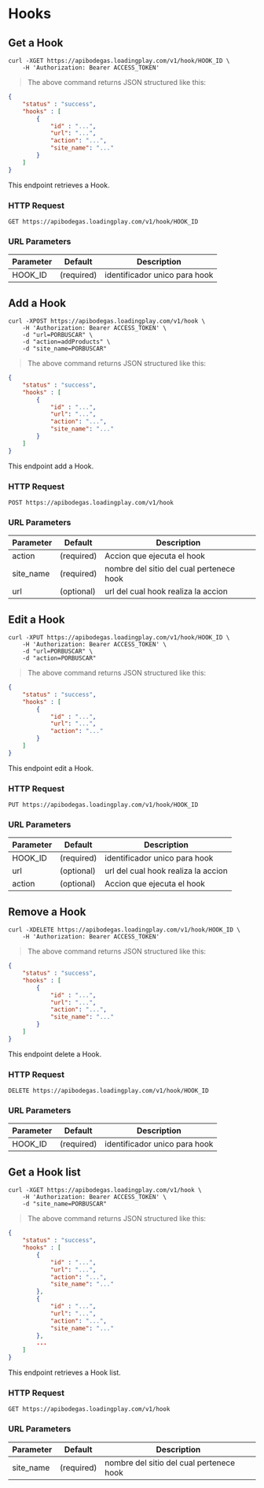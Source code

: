 # Hooks

## Get a Hook

```shell
curl -XGET https://apibodegas.loadingplay.com/v1/hook/HOOK_ID \
    -H 'Authorization: Bearer ACCESS_TOKEN'
```

> The above command returns JSON structured like this:

```json
{
    "status" : "success",
    "hooks" : [
        {
            "id" : "...",
            "url": "...",
            "action": "...",
            "site_name": "..."
        }
    ]
}
```

This endpoint retrieves a Hook.

### HTTP Request

`GET https://apibodegas.loadingplay.com/v1/hook/HOOK_ID`

### URL Parameters

Parameter | Default    | Description
--------- | -------    | -----------
HOOK_ID   | (required) | identificador unico para hook




## Add a Hook

```shell
curl -XPOST https://apibodegas.loadingplay.com/v1/hook \
    -H 'Authorization: Bearer ACCESS_TOKEN' \
    -d "url=PORBUSCAR" \
    -d "action=addProducts" \
    -d "site_name=PORBUSCAR"
```

> The above command returns JSON structured like this:

```json
{
    "status" : "success",
    "hooks" : [
        {
            "id" : "...",
            "url": "...",
            "action": "...",
            "site_name": "..."
        }
    ]
}
```

This endpoint add a Hook.

### HTTP Request

`POST https://apibodegas.loadingplay.com/v1/hook`

### URL Parameters

Parameter | Default    | Description
--------- | -------    | -----------
action    | (required) | Accion que ejecuta el hook
site_name | (required) | nombre del sitio del cual pertenece hook
url       | (optional) | url del cual hook realiza la accion



## Edit a Hook

```shell
curl -XPUT https://apibodegas.loadingplay.com/v1/hook/HOOK_ID \
    -H 'Authorization: Bearer ACCESS_TOKEN' \
    -d "url=PORBUSCAR" \
    -d "action=PORBUSCAR"

```

> The above command returns JSON structured like this:

```json
{
    "status" : "success",
    "hooks" : [
        {
            "id" : "...",
            "url": "...",
            "action": "..."
        }
    ]
}
```

This endpoint edit a Hook.

### HTTP Request

`PUT https://apibodegas.loadingplay.com/v1/hook/HOOK_ID`

### URL Parameters

Parameter | Default    | Description
--------- | -------    | -----------
HOOK_ID   | (required) | identificador unico para hook
url       | (optional) | url del cual hook realiza la accion
action    | (optional) | Accion que ejecuta el hook




## Remove a Hook

```shell
curl -XDELETE https://apibodegas.loadingplay.com/v1/hook/HOOK_ID \
    -H 'Authorization: Bearer ACCESS_TOKEN'
```

> The above command returns JSON structured like this:

```json
{
    "status" : "success",
    "hooks" : [
        {
            "id" : "...",
            "url": "...",
            "action": "...",
            "site_name": "..."
        }
    ]
}
```

This endpoint delete a Hook.

### HTTP Request

`DELETE https://apibodegas.loadingplay.com/v1/hook/HOOK_ID`

### URL Parameters

Parameter | Default    | Description
--------- | -------    | -----------
HOOK_ID   | (required) | identificador unico para hook




## Get a Hook list

```shell
curl -XGET https://apibodegas.loadingplay.com/v1/hook \
    -H 'Authorization: Bearer ACCESS_TOKEN' \
    -d "site_name=PORBUSCAR"
```

> The above command returns JSON structured like this:

```json
{
    "status" : "success",
    "hooks" : [
        {
            "id" : "...",
            "url": "...",
            "action": "...",
            "site_name": "..."
        },
        {
            "id" : "...",
            "url": "...",
            "action": "...",
            "site_name": "..."
        },
        ...
    ]
}
```

This endpoint retrieves a Hook list.

### HTTP Request

`GET https://apibodegas.loadingplay.com/v1/hook`

### URL Parameters

Parameter | Default    | Description
--------- | -------    | -----------
site_name | (required) | nombre del sitio del cual pertenece hook
